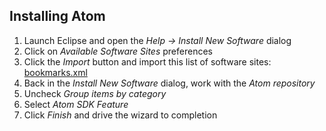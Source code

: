 Installing Atom
---------------

1. Launch Eclipse and open the *Help -> Install New Software* dialog
2. Click on *Available Software Sites* preferences
3. Click the *Import* button and import this list of software sites: [bookmarks.xml](bookmarks.xml)
4. Back in the *Install New Software* dialog, work with the *Atom repository*
5. Uncheck *Group items by category*
6. Select *Atom SDK Feature*
7. Click *Finish* and drive the wizard to completion
